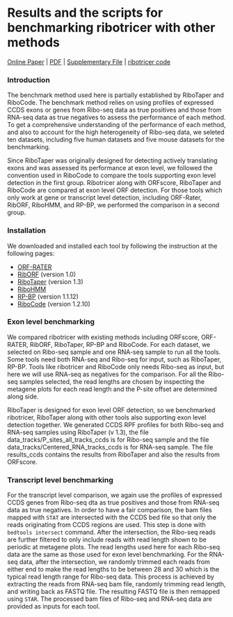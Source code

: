 # Results and the scripts for benchmarking ribotricer with other methods

[Online Paper](https://academic.oup.com/bioinformatics/advance-article-abstract/doi/10.1093/bioinformatics/btz878/5637228) | [PDF](https://saket-choudhary.me/pdfs/ribotricer_2019.pdf) | [Supplementary File](https://saket-choudhary.me/pdfs/ribotricer_2019.pdf) | [ribotricer code](https://github.com/smithlabcode/ribotricer)


### Introduction
The benchmark method used here is partially established by RiboTaper and RiboCode. 
The benchmark method relies on using profiles of expressed CCDS exons or genes from 
Ribo-seq data as true positives and those from RNA-seq data as true negatives
to assess the performance of each method. To get a comprehensive understanding of the performance
of each method, and also to account for the high heterogeneity of Ribo-seq data,
we seleted ten datasets, including five human datasets and five mouse datasets for the
benchmarking.

Since RiboTaper was originally designed for detecting actively translating exons and was
assessed its performance at exon level, we followed the convention used in RiboCode to
compare the tools supporting exon level detection in the first group. 
Ribotricer along with ORFscore, RiboTaper and RiboCode are compared at exon level ORF detection.
For those tools which only work at gene or transcript level detection, including ORF-Rater, RibORF,
RiboHMM, and RP-BP, we performed the comparison in a second group. 

### Installation
We downloaded and installed each tool by following the instruction at the following pages:
* [ORF-RATER](https://github.com/alexfields/ORF-RATER)
* [RibORF](https://github.com/zhejilab/RibORF) (version 1.0)
* [RiboTaper](https://ohlerlab.mdc-berlin.de/software/RiboTaper_126/) (version 1.3)
* [RiboHMM](https://github.com/rajanil/riboHMM)
* [RP-BP](https://github.com/dieterich-lab/rp-bp) (version 1.1.12)
* [RiboCode](https://github.com/xryanglab/RiboCode) (version 1.2.10)

### Exon level benchmarking
We compared ribotricer with existing methods including ORFscore, ORF-RATER,
RibORF, RiboTaper, RP-BP and RiboCode.
For each dataset, we selected on Ribo-seq sample and one RNA-seq sample
to run all the tools. Some tools need both RNA-seq and Ribo-seq for input,
such as RiboTaper, RP-BP. Tools like ribotricer and RiboCode only needs Ribo-seq
as input, but here we will use RNA-seq as negatives for the comparison. 
For all the Ribo-seq samples selected, the read lengths are chosen by inspecting
the metagene plots for each read length and the P-site offset are determined
along side.

RiboTaper is designed for exon level ORF detection, so we benchmarked
ribotricer, RiboTaper along with other tools also supporting exon level
detection together. We generated CCDS RPF profiles for both Ribo-seq
and RNA-seq samples using RiboTaper (v 1.3), the file
data\_tracks/P\_sites\_all\_tracks\_ccds is for Ribo-seq sample
and the file data\_tracks/Centered\_RNA\_tracks\_ccds is for RNA-seq sample.
The file results\_ccds contains the results from RiboTaper and also the
results from ORFscore. 


### Transcript level benchmarking
For the transcript level comparison, we again use the profiles of expressed CCDS genes from Ribo-seq
dta as true positives and those from RNA-seq data as true negatives. In order to have a fair
comparison, the bam files mapped with ```STAT``` are intersected with the CCDS bed file so that
only the reads originating from CCDS regions are used. This step is done with ```bedtools intersect```
command. After the intersection, the Ribo-seq reads are further filtered to only include reads with
read length shown to be periodic at metagene plots. The read lengths used here for each Ribo-seq data
are the same as those used for exon level benchmarking. For the RNA-seq data, after the intersection,
we randomly trimmed each reads from either end to make the read lengths to be between 28 and 30 which is
the typical read length range for Ribo-seq data. This process is achieved by extracting the reads
from RNA-seq bam file, randomly trimming read length, and writing back as FASTQ file. The resulting
FASTQ file is then remapped using ```STAR```.
The processed bam files of Ribo-seq and RNA-seq data are provided as inputs for each tool.
